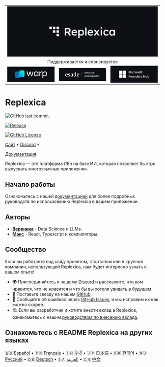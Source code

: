 <table width="100%">
    <tr>
        <td colspan="3">
            <a href="https://replexica.com">
                <img src="/content/banner.dark.png" width="100%" />
            </a>
        </td>
    </tr>
    <tr>
        <td colspan="3" align="center">
            Поддерживается и спонсируется
        </td>
    </tr>
    <tr>
        <td width="33%">
            <a target="_blank" href="https://www.warp.dev/?utm_source=github&utm_medium=referral&utm_campaign=replexica_20240626">
                <img src="/content/warp.dark.png" />
            </a>
        </td>
        <td width="33%">
            <a target="_blank" href="https://www.esade.edu/en/learning-innovation/rambla/eworks">
                <img src="/content/eworks.dark.png" />
            </a>
        </td>
        <td width="33%">
            <a target="_blank" href="https://foundershub.startups.microsoft.com">
                <img src="/content/ms-f-hub.dark.png" />
            </a>
        </td>
    </tr>
</table>


# Replexica



![GitHub last commit](https://img.shields.io/github/last-commit/replexica/replexica)


[![Release](https://github.com/replexica/replexica/actions/workflows/release.yml/badge.svg)](https://github.com/replexica/replexica/actions/workflows/release.yml)


[![GitHub License](https://img.shields.io/github/license/replexica/replexica)](https://github.com/replexica/replexica/blob/main/LICENSE.md)


[Сайт](https://replexica.com) •
[Discord](https://replexica.com/go/discord) •

[Документация](https://replexica.com/go/docs)


Replexica — это платформа i18n на базе ИИ, которая позволяет быстро выпускать многоязычные приложения.


## Начало работы


Ознакомьтесь с нашей [документацией](https://replexica.com/go/docs) для более подробных руководств по использованию Replexica в вашем приложении.


## Авторы


* **[Вероника](https://github.com/vrcprl)** - Data Science и LLMs.
* **[Макс](https://github.com/maxprilutskiy)** - React, Typescript и компиляторы.


## Сообщество


Если вы работаете над сайд-проектом, стартапом или в крупной компании, использующей Replexica, нам будет интересно узнать о вашем опыте!

* 🌍 Присоединяйтесь к нашему [Discord](https://discord.gg/GeK6AuSqzw) и расскажите, что вам нравится, что не нравится и что бы вы хотели увидеть в будущем.
* 🌟 Поставьте звезду на нашем [GitHub](https://github.com/replexica/replexica).
* 🐞 Сообщайте об ошибках через [GitHub Issues](https://github.com/replexica/replexica/issues), и мы исправим их как можно скорее.
* 🏗️ Если вы разработчик и хотите внести вклад в Replexica, ознакомьтесь с нашим [руководством по внесению вклада](./CONTRIBUTING.md).


## Ознакомьтесь с README Replexica на других языках


🇪🇸 [Español](/readme/es.md) •
🇫🇷 [Français](/readme/fr.md) •
🇮🇳 [हिन्दी](/readme/hi.md) •
🇯🇵 [日本語](/readme/ja.md) •
🇰🇷 [한국어](/readme/ko.md) •
🇷🇺 [Русский](/readme/ru.md) •
🇩🇪 [Deutsch](/readme/de.md) •
🇸🇦 [العربية](/readme/ar.md) •
🇨🇳 [中文](/readme/zh.md)
